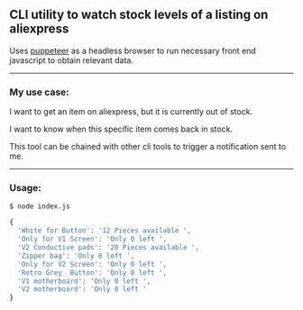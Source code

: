 ## CLI utility to watch stock levels of a listing on aliexpress

Uses [puppeteer](https://pptr.dev/) as a headless browser to run necessary front end javascript to obtain relevant data.

---

### My use case: 

I want to get an item on aliexpress, but it is currently out of stock. 

I want to know when this specific item comes back in stock. 

This tool can be chained with other cli tools to trigger a notification sent to me.

---

### Usage:

```
$ node index.js
```

```javascript
{
  'White for Button': '12 Pieces available ',
  'Only for V1 Screen': 'Only 0 left ',
  'V2 Conductive pads': '20 Pieces available ',
  'Zipper bag': 'Only 0 left ',
  'Only for V2 Screen': 'Only 0 left ',
  'Retro Grey  Button': 'Only 0 left ',
  'V1 motherboard': 'Only 0 left ',
  'V2 motherboard': 'Only 0 left '
}
```


